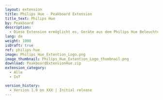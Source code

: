 ```yaml
---
layout: extension
title: Philips Hue - Peakboard Extension
title_text: Philips Hue
by: Peakboard
description: 
  - Diese Extension ermöglicht es, Geräte aus dem Philips Hue Beleuchtungssystem über die Hue Bridge als Datenquelle in Peakboard anzubinden. Die Datenquelle ermöglicht es, Daten über den Zustand (ein / aus) sowie den Helligkeitswert einer jeden angelegten Lichtquelle auszulesen. Auch können diese Werte zurückgeschrieben werden. So kann mittels Peakboard beispielsweise ein interaktives Dashboard zur Steuerung der Philips Hue Beleuchtung erstellt werden. 
lang: de
weight: 1000
isDraft: true
ref: philips-hue
image: Philips_Hue_Extention_Logo.png
image_thumbnail: Philips_Hue_Extention_Logo_thumbnail.png
download: PeakboardExtensionHue.zip
extension_category:
  - Alle
  - IoT

version_history:
  - Version 1.0 on XXX | Initial release
---
```

